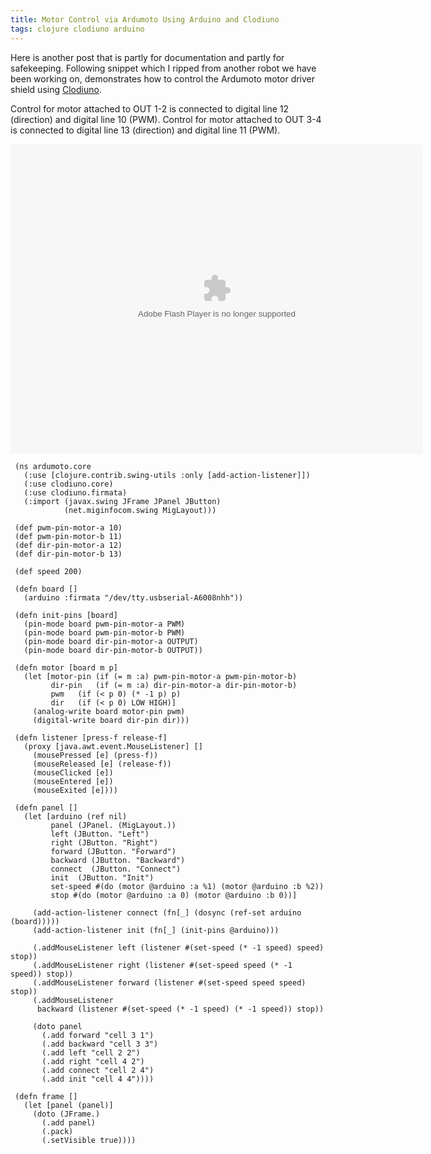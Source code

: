 ```yaml
---
title: Motor Control via Ardumoto Using Arduino and Clodiuno
tags: clojure clodiuno arduino
---
```


Here is another post that is partly for documentation and partly for
safekeeping. Following snippet which I ripped from another robot we have
been working on, demonstrates how to control the Ardumoto motor driver
shield using [Clodiuno](/clodiuno.html).


Control for motor attached to OUT 1-2 is connected to digital line 12
(direction) and digital line 10 (PWM). Control for motor attached to OUT
3-4 is connected to digital line 13 (direction) and digital line 11
(PWM).

<object type="application/x-shockwave-flash" width="660" height="495" data="http://www.flickr.com/apps/video/stewart.swf?v=71377" classid="clsid:D27CDB6E-AE6D-11cf-96B8-444553540000"> <param name="flashvars" value="intl_lang=en-us&photo_secret=a4c0a19562&photo_id=4667494778"></param> <param name="movie" value="http://www.flickr.com/apps/video/stewart.swf?v=71377"></param> <param name="bgcolor" value="#000000"></param> <param name="allowFullScreen" value="true"></param><embed type="application/x-shockwave-flash" src="http://www.flickr.com/apps/video/stewart.swf?v=71377" bgcolor="#000000" allowfullscreen="true" flashvars="intl_lang=en-us&photo_secret=a4c0a19562&photo_id=4667494778" height="495" width="660"></embed></object>

     (ns ardumoto.core
       (:use [clojure.contrib.swing-utils :only [add-action-listener]])
       (:use clodiuno.core)
       (:use clodiuno.firmata)
       (:import (javax.swing JFrame JPanel JButton)
                (net.miginfocom.swing MigLayout)))

     (def pwm-pin-motor-a 10)
     (def pwm-pin-motor-b 11)
     (def dir-pin-motor-a 12)
     (def dir-pin-motor-b 13)

     (def speed 200)

     (defn board []
       (arduino :firmata "/dev/tty.usbserial-A6008nhh"))

     (defn init-pins [board]
       (pin-mode board pwm-pin-motor-a PWM)
       (pin-mode board pwm-pin-motor-b PWM)
       (pin-mode board dir-pin-motor-a OUTPUT)
       (pin-mode board dir-pin-motor-b OUTPUT))

     (defn motor [board m p]
       (let [motor-pin (if (= m :a) pwm-pin-motor-a pwm-pin-motor-b)
             dir-pin   (if (= m :a) dir-pin-motor-a dir-pin-motor-b)
             pwm   (if (< p 0) (* -1 p) p)
             dir   (if (< p 0) LOW HIGH)]
         (analog-write board motor-pin pwm)
         (digital-write board dir-pin dir)))

     (defn listener [press-f release-f]
       (proxy [java.awt.event.MouseListener] [] 
         (mousePressed [e] (press-f))
         (mouseReleased [e] (release-f))
         (mouseClicked [e])
         (mouseEntered [e])
         (mouseExited [e])))

     (defn panel []
       (let [arduino (ref nil)
             panel (JPanel. (MigLayout.))
             left (JButton. "Left")
             right (JButton. "Right")
             forward (JButton. "Forward")
             backward (JButton. "Backward")
             connect  (JButton. "Connect")
             init  (JButton. "Init")
             set-speed #(do (motor @arduino :a %1) (motor @arduino :b %2))
             stop #(do (motor @arduino :a 0) (motor @arduino :b 0))]

         (add-action-listener connect (fn[_] (dosync (ref-set arduino (board)))))
         (add-action-listener init (fn[_] (init-pins @arduino)))

         (.addMouseListener left (listener #(set-speed (* -1 speed) speed) stop))
         (.addMouseListener right (listener #(set-speed speed (* -1 speed)) stop))
         (.addMouseListener forward (listener #(set-speed speed speed) stop))
         (.addMouseListener 
          backward (listener #(set-speed (* -1 speed) (* -1 speed)) stop))

         (doto panel
           (.add forward "cell 3 1")
           (.add backward "cell 3 3")
           (.add left "cell 2 2")
           (.add right "cell 4 2")
           (.add connect "cell 2 4")
           (.add init "cell 4 4"))))

     (defn frame []
       (let [panel (panel)]
         (doto (JFrame.)
           (.add panel)
           (.pack)
           (.setVisible true))))
